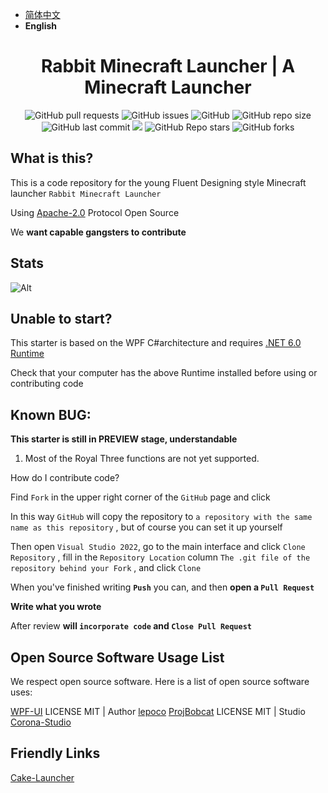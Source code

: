 - [简体中文](https://github.com/TUSITU123/Rabbit-Minecraft-Launcher/blob/main/README.md)
- **English**

<h1 align="center">Rabbit Minecraft Launcher | A Minecraft Launcher</h1>

<p align="center">
<img alt="GitHub pull requests" src="https://img.shields.io/github/issues-pr/TUSITU123/Rabbit-Minecraft-Launcher?label=Pull%20Requests&style=flat-square">
<img alt="GitHub issues" src="https://img.shields.io/github/issues/TUSITU123/Rabbit-Minecraft-Launcher?label=Issues&style=flat-square">
<img alt="GitHub" src="https://img.shields.io/github/license/TUSITU123/Rabbit-Minecraft-Launcher?label=License&style=flat-square">
<img alt="GitHub repo size" src="https://img.shields.io/github/repo-size/TUSITU123/Rabbit-Minecraft-Launcher?label=Repository%20Size&style=flat-square">
<img alt="GitHub last commit" src="https://img.shields.io/github/last-commit/TUSITU123/Rabbit-Minecraft-Launcher?label=Last%20commit&style=flat-square">
<img src="https://img.shields.io/badge/Author-TUSITU123-blue?style=flat-square">
<img alt="GitHub Repo stars" src="https://img.shields.io/github/stars/TUSITU123/Rabbit-Minecraft-Launcher?label=Stars&style=flat-square">
<img alt="GitHub forks" src="https://img.shields.io/github/forks/TUSITU123/Rabbit-Minecraft-Launcher?label=Forks&style=flat-square"> 
</p>

## What is this?

This is a code repository for the young Fluent Designing style Minecraft launcher `Rabbit Minecraft Launcher`

Using [Apache-2.0](https://github.com/TUSITU123/Rabbit-Minecraft-Launcher/blob/main/LICENSE) Protocol Open Source

We **want capable gangsters to contribute**

## Stats

![Alt](https://repobeats.axiom.co/api/embed/da47463127441eb69aac0b096cf679887b477731.svg "Repobeats analytics image")

## Unable to start?

This starter is based on the WPF C#architecture and requires [.NET 6.0 Runtime](https://dotnet.microsoft.com/download)

Check that your computer has the above Runtime installed before using or contributing code

## Known BUG:

**This starter is still in PREVIEW stage, understandable**

1. Most of the Royal Three functions are not yet supported.

How do I contribute code?

Find `Fork` in the upper right corner of the `GitHub` page and click

In this way `GitHub` will copy the repository to `a repository with the same name as this repository` , but of course you can set it up yourself

Then open `Visual Studio 2022`, go to the main interface and click `Clone Repository` , fill in the `Repository Location` column `The .git file of the repository behind your Fork` , and click `Clone`

When you've finished writing **`Push`** you can, and then **open a `Pull Request`**

**Write what you wrote**

After review **will `incorporate code` and `Close Pull Request`**

## Open Source Software Usage List

We respect open source software. Here is a list of open source software uses:

[WPF-UI](https://github.com/lepoco/wpfui) LICENSE MIT | Author [lepoco](https://github.com/lepoco)
[ProjBobcat](https://github.com/Corona-Studio/ProjBobcat) LICENSE MIT | Studio [Corona-Studio](https://github.com/Corona-Studio)

## Friendly Links

[Cake-Launcher](https://github.com/Big-Cake-jpg/Cake-Launcher)